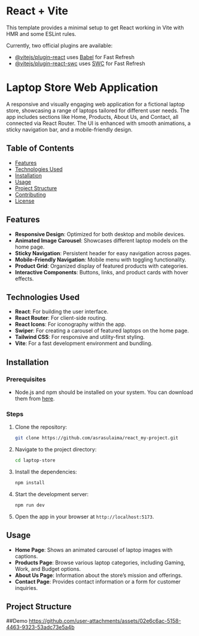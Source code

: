 # React + Vite

This template provides a minimal setup to get React working in Vite with HMR and some ESLint rules.

Currently, two official plugins are available:

- [@vitejs/plugin-react](https://github.com/vitejs/vite-plugin-react/blob/main/packages/plugin-react/README.md) uses [Babel](https://babeljs.io/) for Fast Refresh
- [@vitejs/plugin-react-swc](https://github.com/vitejs/vite-plugin-react-swc) uses [SWC](https://swc.rs/) for Fast Refresh

# Laptop Store Web Application

A responsive and visually engaging web application for a fictional laptop store, showcasing a range of laptops tailored for different user needs. The app includes sections like Home, Products, About Us, and Contact, all connected via React Router. The UI is enhanced with smooth animations, a sticky navigation bar, and a mobile-friendly design.

## Table of Contents

- [Features](#features)
- [Technologies Used](#technologies-used)
- [Installation](#installation)
- [Usage](#usage)
- [Project Structure](#project-structure)
- [Contributing](#contributing)
- [License](#license)

## Features

- **Responsive Design**: Optimized for both desktop and mobile devices.
- **Animated Image Carousel**: Showcases different laptop models on the home page.
- **Sticky Navigation**: Persistent header for easy navigation across pages.
- **Mobile-Friendly Navigation**: Mobile menu with toggling functionality.
- **Product Grid**: Organized display of featured products with categories.
- **Interactive Components**: Buttons, links, and product cards with hover effects.

## Technologies Used

- **React**: For building the user interface.
- **React Router**: For client-side routing.
- **React Icons**: For iconography within the app.
- **Swiper**: For creating a carousel of featured laptops on the home page.
- **Tailwind CSS**: For responsive and utility-first styling.
- **Vite**: For a fast development environment and bundling.

## Installation

### Prerequisites
- Node.js and npm should be installed on your system. You can download them from [here](https://nodejs.org/).

### Steps
1. Clone the repository:

    ```bash
    git clone https://github.com/asrasulaima/react_my-project.git
    ```

2. Navigate to the project directory:

    ```bash
    cd laptop-store
    ```

3. Install the dependencies:

    ```bash
    npm install
    ```

4. Start the development server:

    ```bash
    npm run dev
    ```

5. Open the app in your browser at `http://localhost:5173`.

## Usage

- **Home Page**: Shows an animated carousel of laptop images with captions. 
- **Products Page**: Browse various laptop categories, including Gaming, Work, and Budget options.
- **About Us Page**: Information about the store’s mission and offerings.
- **Contact Page**: Provides contact information or a form for customer inquiries.

## Project Structure

##Demo
https://github.com/user-attachments/assets/02e6c6ac-5158-4463-9323-53adc73e5a4b


